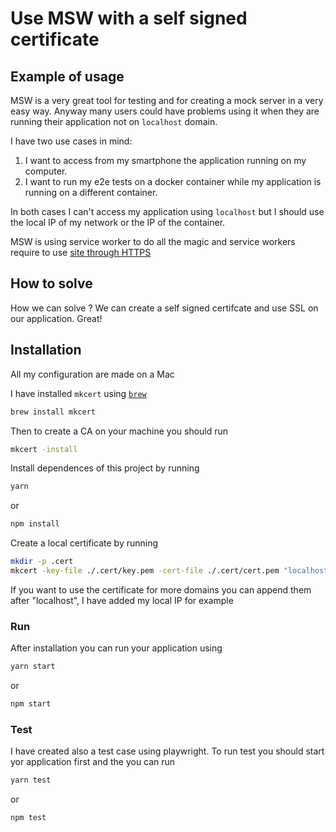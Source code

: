 # Use MSW with a self signed certificate

## Example of usage

MSW is a very great tool for testing and for creating a mock server in a very easy way.
Anyway many users could have problems using it when they are running their application not on `localhost` domain.

I have two use cases in mind:

1. I want to access from my smartphone the application running on my computer.
2. I want to run my e2e tests on a docker container while my application is running on a different container.

In both cases I can't access my application using `localhost` but I should use the local IP of my network or the IP of the container.

MSW is using service worker to do all the magic and service workers require to use [site through HTTPS](https://developer.mozilla.org/en-US/docs/Web/API/Service_Worker_API/Using_Service_Workers)

## How to solve

How we can solve ? We can create a self signed certifcate and use SSL on our application. Great!

## Installation

All my configuration are made on a Mac

I have installed `mkcert` using [`brew`](https://brew.sh/)

```bash
brew install mkcert
```
Then to create a CA on your machine you should run
```bash
mkcert -install
```
Install dependences of this project by running 
```bash
yarn
```
or 
```bash
npm install
```
Create a local certificate by running
```bash
mkdir -p .cert
mkcert -key-file ./.cert/key.pem -cert-file ./.cert/cert.pem "localhost"
```
If you want to use the certificate for more domains you can append them after "localhost", I have added my local IP for example

### Run

After installation you can run your application using
```bash
yarn start
```
or 
```bash
npm start
```

### Test
 
I have created also a test case using playwright. To run test you should start yor application first and the you can run 

```bash
yarn test
```

or 

```bash
npm test
```

